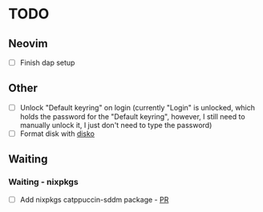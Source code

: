 # TODO

## Neovim

- [ ] Finish dap setup

## Other

- [ ] Unlock "Default keyring" on login (currently "Login" is unlocked, which holds the password for the "Default keyring", however, I still need to manually unlock it, I just don't need to type the password)
- [ ] Format disk with [disko](https://github.com/nix-community/disko)

## Waiting

### Waiting - nixpkgs

- [ ] Add nixpkgs catppuccin-sddm package - [PR](https://github.com/NixOS/nixpkgs/pull/296682)
